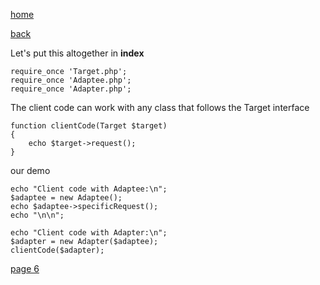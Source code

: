 [home](./page01.md)

[back](./page04.md)

Let's put this altogether in **index**

```
require_once 'Target.php';
require_once 'Adaptee.php';
require_once 'Adapter.php';
```

The client code can work with any class that follows the Target interface
```
function clientCode(Target $target)
{
    echo $target->request();
}
```

our demo

```
echo "Client code with Adaptee:\n";
$adaptee = new Adaptee();
echo $adaptee->specificRequest();
echo "\n\n";

echo "Client code with Adapter:\n";
$adapter = new Adapter($adaptee);
clientCode($adapter);
```



[page 6](./page06.md)
